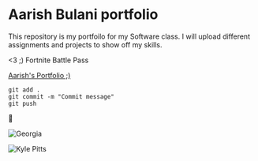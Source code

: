 # Aarish Bulani portfolio

This repository is my portfoilo for my Software class. I will upload different assignments and projects to show off my skills.

<3 ;) 
Fortnite Battle Pass

[Aarish's Portfolio ;)](https://github.com/aarishbulani/ist-portfolio-aarish)

```
git add .
git commit -m "Commit message"
git push
```
:see_no_evil:

![Georgia](https://upload.wikimedia.org/wikipedia/commons/thumb/8/80/Georgia_Athletics_logo.svg/1200px-Georgia_Athletics_logo.svg.png)

![Kyle Pitts](https://cdn.vox-cdn.com/uploads/chorus_image/image/73031447/usa_today_21787937.0.jpg)
